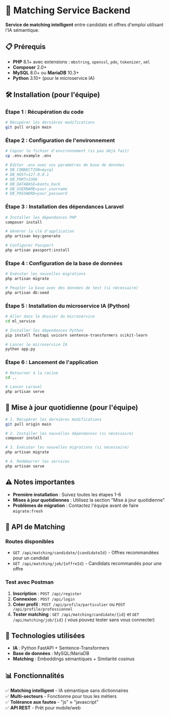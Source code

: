 # 🚀 Matching Service Backend

**Service de matching intelligent** entre candidats et offres d'emploi utilisant l'IA sémantique.

## 📋 Prérequis

- **PHP** 8.1+ avec extensions : `mbstring`, `openssl`, `pdo`, `tokenizer`, `xml`
- **Composer** 2.0+
- **MySQL** 8.0+ ou **MariaDB** 10.3+
- **Python** 3.10+ (pour le microservice IA)


## 🛠️ Installation (pour l'équipe)

### Étape 1 : Récupération du code
```bash
# Récupérer les dernières modifications
git pull origin main
```

### Étape 2 : Configuration de l'environnement
```bash
# Copier le fichier d'environnement (si pas déjà fait)
cp .env.example .env

# Éditer .env avec vos paramètres de base de données
# DB_CONNECTION=mysql
# DB_HOST=127.0.0.1
# DB_PORT=3306
# DB_DATABASE=bantu_back
# DB_USERNAME=your_username
# DB_PASSWORD=your_password
```

### Étape 3 : Installation des dépendances Laravel
```bash
# Installer les dépendances PHP
composer install

# Générer la clé d'application
php artisan key:generate

# Configurer Passport
php artisan passport:install
```

### Étape 4 : Configuration de la base de données
```bash
# Exécuter les nouvelles migrations
php artisan migrate

# Peupler la base avec des données de test (si nécessaire)
php artisan db:seed
```

### Étape 5 : Installation du microservice IA (Python)
```bash
# Aller dans le dossier du microservice
cd ml_service

# Installer les dépendances Python
pip install fastapi uvicorn sentence-transformers scikit-learn

# Lancer le microservice IA
python app.py
```

### Étape 6 : Lancement de l'application
```bash
# Retourner à la racine
cd ..

# Lancer Laravel
php artisan serve
```

## 🔄 Mise à jour quotidienne (pour l'équipe)
```bash
# 1. Récupérer les dernières modifications
git pull origin main

# 2. Installer les nouvelles dépendances (si nécessaire)
composer install

# 3. Exécuter les nouvelles migrations (si nécessaire)
php artisan migrate

# 4. Redémarrer les services
php artisan serve
```

## ⚠️ Notes importantes
- **Première installation** : Suivez toutes les étapes 1-6
- **Mises à jour quotidiennes** : Utilisez la section "Mise à jour quotidienne"
- **Problèmes de migration** : Contactez l'équipe avant de faire `migrate:fresh`

## 🎯 API de Matching

### Routes disponibles
- `GET /api/matching/candidate/{candidateId}` - Offres recommandées pour un candidat
- `GET /api/matching/job/{offreId}` - Candidats recommandés pour une offre

### Test avec Postman
1. **Inscription** : `POST /api/register`
2. **Connexion** : `POST /api/login` 
3. **Créer profil** : `POST /api/profile/particulier` ou `POST /api/profile/professionnel`
4. **Tester matching** : `GET /api/matching/candidate/{id}` et `GET /api/matching/job/{id}` ( vous pouvez tester sans vous connecter)

## 🔧 Technologies utilisées


- **IA** : Python FastAPI + Sentence-Transformers
- **Base de données** : MySQL/MariaDB
- **Matching** : Embeddings sémantiques + Similarité cosinus

## 📊 Fonctionnalités

✅ **Matching intelligent** - IA sémantique sans dictionnaires  
✅ **Multi-secteurs** - Fonctionne pour tous les métiers  
✅ **Tolérance aux fautes** - "js" ≈ "javascript"  
✅ **API REST** - Prêt pour mobile/web  

